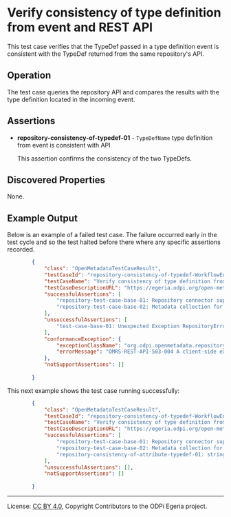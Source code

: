 <!-- SPDX-License-Identifier: CC-BY-4.0 -->
<!-- Copyright Contributors to the ODPi Egeria project. -->

# Verify consistency of type definition from event and REST API

This test case verifies that the TypeDef passed
in a type definition event is consistent with the TypeDef
returned from the same repository's API.

## Operation

The test case queries the repository API and compares the results
with the type definition located in the incoming event.

## Assertions

* **repository-consistency-of-typedef-01** - `TypeDefName` type definition from event is consistent with API

  This assertion confirms the consistency of the two TypeDefs.
  
## Discovered Properties

None.

## Example Output

Below is an example of a failed test case.  The failure occurred early in the
test cycle and so the test halted before there where any specific assertions
recorded.

```json
        {
            "class": "OpenMetadataTestCaseResult",
            "testCaseId": "repository-consistency-of-typedef-WorkflowEngine-221",
            "testCaseName": "Verify consistency of type definition from event and REST API",
            "testCaseDescriptionURL": "https://egeria.odpi.org/open-metadata-conformance-suite/docs/repository-workbench/test-cases/repository-consistency-of-typedef-test-case.md",
            "successfulAssertions": [
                "repository-test-case-base-01: Repository connector supplied to conformance suite.",
                "repository-test-case-base-02: Metadata collection for repository connector supplied to conformance suite."
            ],
            "unsuccessfulAssertions": [
                "test-case-base-01: Unexpected Exception RepositoryErrorException"
            ],
            "conformanceException": {
                "exceptionClassName": "org.odpi.openmetadata.repositoryservices.ffdc.exception.RepositoryErrorException",
                "errorMessage": "OMRS-REST-API-503-004 A client-side exception was received from API call getTypeDefByGUID to repository REST-connected Repository http://localhost:8080/servers/cocoMDS1.  The error message was 500 null"
            },
            "notSupportAssertions": []
        
        }
```

This next example shows the test case running successfully:

```json
        {
            "class": "OpenMetadataTestCaseResult",
            "testCaseId": "repository-consistency-of-typedef-WorkflowEngine-221",
            "testCaseName": "Verify consistency of type definition from event and REST API",
            "testCaseDescriptionURL": "https://egeria.odpi.org/open-metadata-conformance-suite/docs/repository-workbench/test-cases/repository-consistency-of-typedef-test-case.md",
            "successfulAssertions": [
                "repository-test-case-base-01: Repository connector supplied to conformance suite.",
                "repository-test-case-base-02: Metadata collection for repository connector supplied to conformance suite.",
                "repository-consistency-of-attribute-typedef-01: string  attribute type definition from event is consistent with API."
            ],
            "unsuccessfulAssertions": [],
            "notSupportAssertions": []
        
        }
```


----
License: [CC BY 4.0](https://creativecommons.org/licenses/by/4.0/),
Copyright Contributors to the ODPi Egeria project.